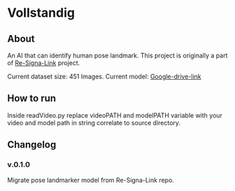 # Vollstandig
## About
An AI that can identify human pose landmark. This project is originally a part of [Re-Signa-Link](https://github.com/WachirawichN/Re-Signa-Link) project.

Current dataset size: 451 Images.
Current model: [Google-drive-link](https://drive.google.com/drive/folders/1NP-7k8aJ1AXvzoeGkvwY0YtoSWgsibh2?usp=sharing)

## How to run
Inside readVideo.py replace videoPATH and modelPATH variable with your video and model path in string correlate to source directory.

## Changelog
### v.0.1.0
Migrate pose landmarker model from Re-Signa-Link repo.